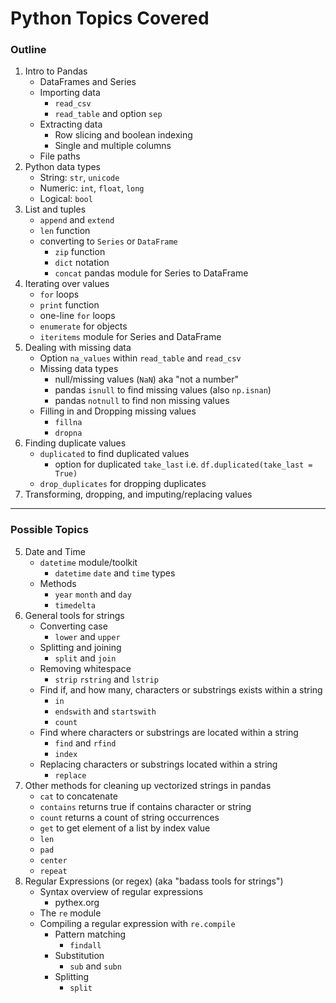 # Python Topics Covered

### Outline

1. Intro to Pandas
	- DataFrames and Series
	- Importing data
		+ `read_csv`
		+ `read_table` and option `sep`
	- Extracting data
		- Row slicing and boolean indexing
		- Single and multiple columns
	- File paths
1. Python data types
	- String: `str`, `unicode`
	- Numeric: `int`, `float`, `long`
	- Logical: `bool`
5. List and tuples
	- `append` and `extend`
	- `len` function
	- converting to `Series` or `DataFrame`
		- `zip` function
		- `dict` notation
		- `concat` pandas module for Series to DataFrame
2. Iterating over values
	- `for` loops
	- `print` function
	- one-line `for` loops
	- `enumerate` for objects
	- `iteritems` module for Series and DataFrame
5. Dealing with missing data
	- Option `na_values` within `read_table` and `read_csv`
	- Missing data types
		- null/missing values (`NaN`) aka "not a number"
		- pandas `isnull` to find missing values (also `np.isnan`)
		- pandas `notnull` to find non missing values
	- Filling in and Dropping missing values
		- `fillna`
		- `dropna`
7. Finding duplicate values
	- `duplicated` to find duplicated values
		- option for duplicated `take_last` i.e. `df.duplicated(take_last = True)` 
	- `drop_duplicates` for dropping duplicates
8. Transforming, dropping, and imputing/replacing values


---

### Possible Topics
5. Date and Time
	- `datetime` module/toolkit
		- `datetime` `date` and `time` types
	- Methods
		- `year` `month` and `day`
		- `timedelta` 
5. General tools for strings
	- Converting case
		- `lower` and `upper`
	- Splitting and joining
		- `split` and `join`
	- Removing whitespace
		- `strip` `rstring` and `lstrip`
	- Find if, and how many, characters or substrings exists within a string
		- `in`
		- `endswith` and `startswith`
		- `count`
	- Find where characters or substrings are located within a string
		- `find` and `rfind`
		- `index`
	- Replacing characters or substrings located within a string
		- `replace`
17. Other methods for cleaning up vectorized strings in pandas
	- `cat` to concatenate
	- `contains` returns true if contains character or string
	- `count` returns a count of string occurrences
	- `get` to get element of a list by index value
	- `len`
	- `pad`
	- `center`
	- `repeat`
11. Regular Expressions (or regex) (aka "badass tools for strings")
	- Syntax overview of regular expressions
		- pythex.org
	- The `re` module
	- Compiling a regular expression with `re.compile`
		- Pattern matching
			- `findall`
		- Substitution
			- `sub` and `subn`
		- Splitting
			- `split`

